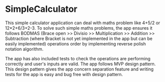 # SimpleCalculator

This simple calculator application can deal with maths problem like 4+5/2 or 12*2+6/3+2-3. To solve such simple maths problems, the app ensures it follows BODMAS (Brace open >> Divisio >> Multiplication >> Addition >> Subtraction (where Bracket is not yet implemented in the app but can be easily implemented) operations order by implementing reverse polish notation algorithm.

The app has also included tests to check the operations are performing correctly and user's inputs are valid.
The app follows MVP design pattern. This design pattern gives the app concern separation feature and writing tests for the app is easy and bug free with design pattern.
